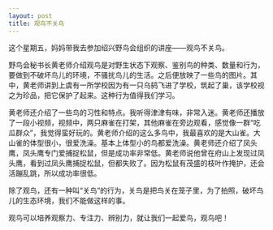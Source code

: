```yaml
---
layout: post
title: 观鸟不关鸟
---
```



这个星期五，妈妈带我去参加绍兴野鸟会组织的讲座——观鸟不关鸟。

野鸟会秘书长黄老师介绍观鸟是对野生状态下观察、鉴别鸟的种类、数量和行为，要做到不破坏鸟儿的环境，不骚扰鸟儿的生活。之后便放映了一些鸟的图片。其中，黄老师讲到上虞有一所学校因为有一只乌鸫飞进了学校，筑起了巢，该学校视之为珍品，把它保护了起来。这种行为值得我们学习。

黄老师还介绍了一些鸟的习性和特点。我听得津津有味，非常入迷。黄老师还播放了一段小视频，视频中，两只麻雀在打架，其他麻雀在旁边观看，感觉像一群“吃瓜群众”，我觉得蛮好玩的。黄老师介绍的这么多鸟中，我最喜欢的是大山雀。大山雀的体型很小，很爱洗澡。基本上体型小的鸟都爱洗澡。黄老师还介绍了凤头鹰，凤头鹰专门爱捕捉松鼠，但是成功率非常低。黄老师说他曾在府山上发现过凤头鹰，看到过凤头鹰捕捉松鼠，但都失败了。因为松鼠有茂盛的枝叶作掩护，还会活蹦乱跳，所以成功率很低。

除了观鸟，还有一种叫“关鸟”的行为，关鸟是把鸟关在笼子里，为了拍照，破坏鸟儿的生态环境，我们不能做这样的事。

观鸟可以培养观察力、专注力、辨别力，就让我们一起爱鸟，观鸟吧！
